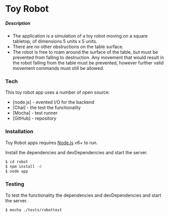 # Toy Robot

##### Description
- The application is a simulation of a toy robot moving on a square tabletop,
  of dimensions 5 units x 5 units.
- There are no other obstructions on the table surface.
- The robot is free to roam around the surface of the table, but must be
  prevented from falling to destruction. Any movement that would result in the
  robot falling from the table must be prevented, however further valid
  movement commands must still be allowed.

### Tech

This toy robot app uses a number of open source:

* [node.js] - evented I/O for the backend
* [Chai] - the test the functionality
* [Mocha] - test runner
* [GitHub] - repository

### Installation

Toy Robot apps requires [Node.js](https://nodejs.org/) v6+ to run.

Install the dependencies and devDependencies and start the server.

```sh
$ cd robot
$ npm install -d
$ node app
```

### Testing

To test the functionality the dependencies and devDependencies and start the server.

```sh
$ mocha ./tests/robottest
```